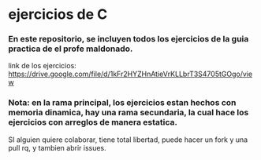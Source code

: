 # ejercicios de C

### En este repositorio, se incluyen todos los ejercicios de la guia practica de el profe maldonado.

link de los ejercicios: https://drive.google.com/file/d/1kFr2HYZHnAtieVrKLLbrT3S4705tGOgo/view

### Nota: en la rama principal, los ejercicios estan hechos con memoria dinamica, hay una rama secundaria, la cual hace los ejercicios con arreglos de manera estatica.

SI alguien quiere colaborar, tiene total libertad, puede hacer un fork y una pull rq, y tambien abrir issues.
